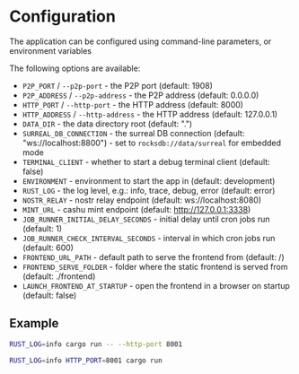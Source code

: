 # Configuration

The application can be configured using command-line parameters, or environment variables

The following options are available:

* `P2P_PORT` / `--p2p-port` - the P2P port (default: 1908)
* `P2P_ADDRESS` / `--p2p-address` - the P2P address (default: 0.0.0.0)
* `HTTP_PORT` / `--http-port` - the HTTP address (default: 8000)
* `HTTP_ADDRESS` / `--http-address` - the HTTP address (default: 127.0.0.1)
* `DATA_DIR` - the data directory root (default: ".")
* `SURREAL_DB_CONNECTION` - the surreal DB connection (default: "ws://localhost:8800") - set to `rocksdb://data/surreal` for embedded mode
* `TERMINAL_CLIENT` - whether to start a debug terminal client (default: false)
* `ENVIRONMENT` - environment to start the app in (default: development)
* `RUST_LOG` - the log level, e.g.: info, trace, debug, error (default: error)
* `NOSTR_RELAY` - nostr relay endpoint (default: ws://localhost:8080)
* `MINT_URL` - cashu mint endpoint (default: http://127.0.0.1:3338)
* `JOB_RUNNER_INITIAL_DELAY_SECONDS` - initial delay until cron jobs run (default: 1)
* `JOB_RUNNER_CHECK_INTERVAL_SECONDS` - interval in which cron jobs run (default: 600)
* `FRONTEND_URL_PATH` - default path to serve the frontend from (default: /)
* `FRONTEND_SERVE_FOLDER` - folder where the static frontend is served from (default: ./frontend)
* `LAUNCH_FRONTEND_AT_STARTUP` - open the frontend in a browser on startup (default: false)

## Example

```bash
RUST_LOG=info cargo run -- --http-port 8001

RUST_LOG=info HTTP_PORT=8001 cargo run
```

